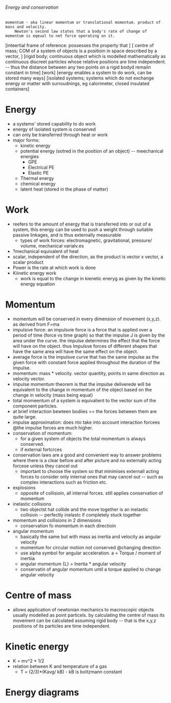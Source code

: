 ###### Energy and conservation
    momentum - aka linear momentum or translational momentum. product of mass and velocity.
        Newton's second law states that a body's rate of change of momentum is eqeual to net force operating on it. 
[inteertial frame of reference: possesses the property that ]
[ centre of mass; COM of a system of objects is a positioin in space described by a vector, ]
[rigid body; continuous object which is modelled mathematically as continuous discreet particles whose relative positions are time independent. -- thus the distance between any two points on a rigid bodyd remaiin constant in time]
[work]
[energy enables a system to do work, can be stored many ways]
[isolated systems; systems which do not exchange energy or matter with surroudnings, eg calorimeter, closed insulated containers]

# Energy
- a systems' stored capability to do work
- energy of isolated system is conserved
- can only be transferred through heat or work
- major forms:  
    + kinetic energy
    + potential energy (sotred  in the position of an object) -- meechanical energies
        * GPE
        * Electrical PE
        * Elastic PE
    + Thermal energy
    + chemical energy
    + latent heat (stored in the phase of matter)


# Work
- reefers to the amount of energy that is transferred into or out of a system, this energy can be used to push a weight through suitable passive linkages, and is thus externally measurable
    + types of work forces: electromagnetic, gravitational, pressure/ volume, mechanical varialv.es
- ?mechanical equivalent of heat
- scalar, independent of the direction, as the product is vector x vector, a scalar product
- Power is the rate at which work is done
- Kiinetic energy work
    + work is equal to the change in kienetic eneryg as given by the kinetic energy equation



# Momentum
- momentum will be conserved in every dimension of movement (x,y,z). as derived from F=ma
- impulsive force: an impulsvie force is a force that is applied over a period of time (force vs time graph) so that the impulse J is given by the area under the curve. the impulse determines the effect that the force will have on the object. thus Impulsve forces of different shapes that have the same area will have the same effect on the object. 
- average force is the impulsve curve that has the same impulse as the given force with constant force applied throughout the duration of the impulse.
- momentum: mass * velocity. vector quantity, points in same direction as velocity vector. 
- impulse momentum theorem is that the impulse deliverede will be equivalent to the change in momentum of the object based on the change in velocity (mass being equal)
- total momeentum of a system is equivalient to the vector sum of the component particles.
- at brief interaction bewteen bodiies == the forces between them are quite large.
- impulse approximation: does nto take into account interaction forcees @the impulse forces are much higher.
- conservation of momentum: 
    + for a given system of objects the total momentum is always conserved.
    + if external fortcrces
- conservation laws are a good and convenient way to answer problems where there is a clear before and after picture and no externally acting forcese unless they cancel out 
    + important to choose the system so that minimises externall acting forces to consider only internal ones that may cancel out -- such as complex interactions such as friction etc.
- explosions
    + opposite of collisioin, all internal forces. still applies conservation of momentum
- inelastic collisions
    + two objectst hat collide and the move together is an inelastic collision -- perfectly inelastc if completely stuck together
- momentum and collisions in 2 dimensions
    + conservation fo momentum in each directioin
- angular momentum
    + basically the same but with mass as inertia and velocity as angular velocity
    + momentum for circular motion not conserved @changing direction
    + use alpha symbol for angular acceleration. a = Torque / moment of inertiia
    + angular momentum {L} = Inertia * angular velocity
    + conservatin of angular momentum until a torque applied to change angular velocity

# Centre of mass
- allows application of newtonian mechanics to macroscopic objects usually modelled as point particels. by calculating the centre of mass its movement can be calculated assuming rigid body -- that is the x,y,z positions of its particles are time independent.

# Kinetic energy
- K = mv^2 * 1/2
- relation between K and temperature of a gas
    + T = (2/3)*(Kavg/ kB) - kB is boltzmann constant 

# Energy diagrams

